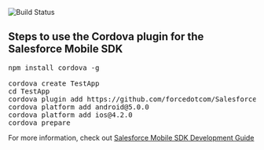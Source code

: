 ![Build Status](https://forcedotcom.github.io/SalesforceMobileSDK-TestResults/CordovaPlugin-results/latest/buildstatus.svg)

Steps to use the Cordova plugin for the Salesforce Mobile SDK
------------------------

<pre>
npm install cordova -g

cordova create TestApp
cd TestApp
cordova plugin add https://github.com/forcedotcom/SalesforceMobileSDK-CordovaPlugin
cordova platform add android@5.0.0
cordova platform add ios@4.2.0
cordova prepare
</pre>

For more information, check out [Salesforce Mobile SDK Development Guide](https://github.com/forcedotcom/SalesforceMobileSDK-Shared/blob/master/doc/mobile_sdk.pdf?raw=true)
